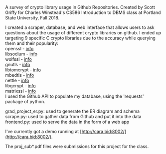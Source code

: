 A survey of crypto library usage in Github Repositories. Created by Scott Griffy for Charles Winstead's CS586 Introduction to DBMS class at Portland State University, Fall 2018.

I created a scraper, database, and web interface that allows users to ask questions about the usage of different crypto libraries on github.
I ended up targeting 9 specific C crypto libraries due to the accuracy while querying them and their popularity:  
openssl - [info](https://www.openssl.org/)  
libsodium - [info](https://github.com/jedisct1/libsodium/blob/master/README.markdown)  
wolfssl - [info](https://www.wolfssl.com/)  
gnutls - [info](https://www.gnutls.org/)  
libtomcrypt - [info](https://github.com/libtom/libtomcrypt/blob/develop/README.md)  
mbedtls - [info](https://tls.mbed.org/)  
nettle - [info](https://www.lysator.liu.se/~nisse/nettle/)  
libgcrypt - [info](https://www.gnupg.org/software/libgcrypt/index.html)  
matrixssl - [info](https://github.com/matrixssl/matrixssl/blob/master/README.md)  
I used the Github API to populate my database, using the 'requests' package of python.

grad\_project\_er.py: used to generate the ER diagram and schema
scrape.py: used to gather data from Github and put it into the data
frontend.py: used to serve the data in the form of a web app

I've currently got a demo running at [http://cara.bid:8002/](http://cara.bid:8002/).

The proj\_sub\*.pdf files were submissions for this project for the class.
